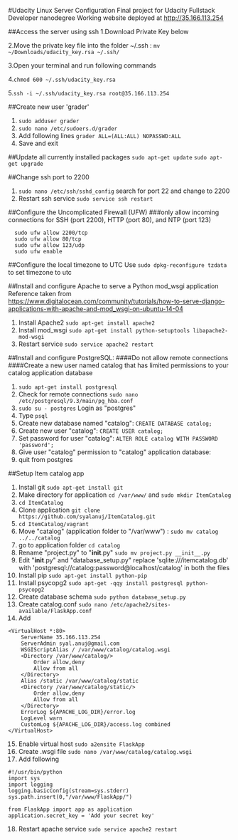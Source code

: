 #Udacity Linux Server Configuration
Final project for Udacity Fullstack Developer nanodegree
Working website deployed at http://35.166.113.254


##Access the server using ssh
1.Download Private Key below

2.Move the private key file into the folder ~/.ssh : `mv ~/Downloads/udacity_key.rsa ~/.ssh/`

3.Open your terminal and run following commands

4.`chmod 600 ~/.ssh/udacity_key.rsa`

5.`ssh -i ~/.ssh/udacity_key.rsa root@35.166.113.254`

##Create  new user 'grader'
1. `sudo adduser grader`
2. `sudo nano /etc/sudoers.d/grader`
3. Add following lines `grader ALL=(ALL:ALL) NOPASSWD:ALL`
4. Save and exit

##Update all currently installed packages
`sudo apt-get update`
`sudo apt-get upgrade`

##Change ssh port to 2200
1. `sudo nano /etc/ssh/sshd_config` search for port 22 and change to 2200
2. Restart ssh service `sudo service ssh restart`

##Configure the Uncomplicated Firewall (UFW)
###only allow incoming connections for SSH (port 2200), HTTP (port 80), and NTP (port 123)
  ```
    sudo ufw allow 2200/tcp
    sudo ufw allow 80/tcp
    sudo ufw allow 123/udp
    sudo ufw enable 
  ```
  
##Configure the local timezone to UTC
Use `sudo dpkg-reconfigure tzdata` to set timezone to utc

##Install and configure Apache to serve a Python mod_wsgi application
Reference taken from https://www.digitalocean.com/community/tutorials/how-to-serve-django-applications-with-apache-and-mod_wsgi-on-ubuntu-14-04

1. Install Apache2 `sudo apt-get install apache2`
2. Install mod_wsgi `sudo apt-get install python-setuptools libapache2-mod-wsgi`
3. Restart service `sudo service apache2 restart`

##Install and configure PostgreSQL:
####Do not allow remote connections
####Create a new user named catalog that has limited permissions to your catalog application database

1. `sudo apt-get install postgresql`
2. Check for remote connections `sudo nano /etc/postgresql/9.3/main/pg_hba.conf`
3. `sudo su - postgres` Login as "postgres"
4. Type `psql` 
5. Create new database named "catalog": `CREATE DATABASE catalog;`
6. Create new user "catalog": `CREATE USER catalog;`
7. Set password for user "catalog": `ALTER ROLE catalog WITH PASSWORD 'password';`
8. Give user "catalog" permission to "catalog" application database: 
9. quit from postgres

##Setup Item catalog app
1. Install git `sudo apt-get install git`
2. Make directory for application `cd /var/www/` and `sudo mkdir ItemCatalog`
3. `cd ItemCatalog`
4. Clone application `git clone https://github.com/syalanuj/ItemCatalog.git`
5. `cd ItemCatalog/vagrant`
6. Move "catalog" (application folder to "/var/www") : `sudo mv catalog ../../catalog`
7. go to application folder `cd catalog`
8. Rename "project.py" to "__init__.py" `sudo mv project.py __init__.py`
9. Edit "__init__.py" and "database_setup.py" replace 'sqlite:///itemcatalog.db' with 'postgresql://catalog:password@localhost/catalog' in both the files
10. Install pip `sudo apt-get install python-pip`
11. Install psycopg2 `sudo apt-get -qqy install postgresql python-psycopg2`
12. Create database schema `sudo python database_setup.py`
13. Create catalog.conf `sudo nano /etc/apache2/sites-available/FlaskApp.conf`
14. Add

```
<VirtualHost *:80>
    ServerName 35.166.113.254
    ServerAdmin syal.anuj@gmail.com
    WSGIScriptAlias / /var/www/catalog/catalog.wsgi
    <Directory /var/www/catalog/>
        Order allow,deny
        Allow from all
    </Directory>
    Alias /static /var/www/catalog/static
    <Directory /var/www/catalog/static/>
        Order allow,deny
        Allow from all
    </Directory>
    ErrorLog ${APACHE_LOG_DIR}/error.log
    LogLevel warn
    CustomLog ${APACHE_LOG_DIR}/access.log combined
</VirtualHost>
```

15. Enable virtual host `sudo a2ensite FlaskApp`
16. Create .wsgi file `sudo nano /var/www/catalog/catalog.wsgi`
17. Add following
```
#!/usr/bin/python
import sys
import logging
logging.basicConfig(stream=sys.stderr)
sys.path.insert(0,"/var/www/FlaskApp/")

from FlaskApp import app as application
application.secret_key = 'Add your secret key'
```
18. Restart apache service `sudo service apache2 restart`
